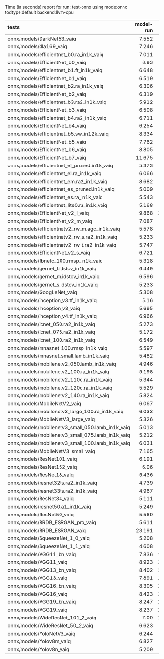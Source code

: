 Time (in seconds) report for run: test-onnx using mode:onnx todtype:default backend:llvm-cpu

| tests                                            |   model-run |   onnx-import |   torch-mlir |   iree-compile |   inference |
|:-------------------------------------------------|------------:|--------------:|-------------:|---------------:|------------:|
| onnx/models/DarkNet53_vaiq                       |       7.552 |         4.58  |            0 |         21.747 |       1.005 |
| onnx/models/dla169_vaiq                          |       7.246 |         2.471 |            0 |         41.916 |       2.064 |
| onnx/models/efficientnet_b0.ra_in1k_vaiq         |       7.011 |         1.869 |            0 |         38.481 |       0.717 |
| onnx/models/EfficientNet_b0_vaiq                 |       8.93  |         1.071 |            0 |         42.728 |       0.818 |
| onnx/models/efficientnet_b1.ft_in1k_vaiq         |       6.648 |         0     |            0 |          0     |       0     |
| onnx/models/EfficientNet_b1_vaiq                 |       6.519 |         1.846 |            0 |         52.187 |       1.109 |
| onnx/models/efficientnet_b2.ra_in1k_vaiq         |       6.306 |         0     |            0 |          0     |       0     |
| onnx/models/EfficientNet_b2_vaiq                 |       6.319 |         2.431 |            0 |         41.946 |       0.987 |
| onnx/models/efficientnet_b3.ra2_in1k_vaiq        |       5.912 |         0     |            0 |          0     |       0     |
| onnx/models/EfficientNet_b3_vaiq                 |       6.508 |         2.018 |            0 |         55.198 |       1.214 |
| onnx/models/efficientnet_b4.ra2_in1k_vaiq        |       6.711 |         0     |            0 |          0     |       0     |
| onnx/models/EfficientNet_b4_vaiq                 |       6.254 |         2.631 |            0 |         57.669 |       1.888 |
| onnx/models/efficientnet_b5.sw_in12k_vaiq        |       8.334 |         6.54  |            0 |         69.735 |       3.682 |
| onnx/models/EfficientNet_b5_vaiq                 |       7.762 |         4.979 |            0 |         72.494 |       3.012 |
| onnx/models/EfficientNet_b6_vaiq                 |       8.805 |         4.729 |            0 |         78.573 |       3.69  |
| onnx/models/EfficientNet_b7_vaiq                 |      11.675 |         6.355 |            0 |         84.856 |       5.63  |
| onnx/models/efficientnet_el_pruned.in1k_vaiq     |       5.373 |         1.465 |            0 |         24.979 |       1.021 |
| onnx/models/efficientnet_el.ra_in1k_vaiq         |       6.066 |         0.863 |            0 |         24.675 |       0.748 |
| onnx/models/efficientnet_em.ra2_in1k_vaiq        |       8.682 |         0.947 |            0 |         24.356 |       0.929 |
| onnx/models/efficientnet_es_pruned.in1k_vaiq     |       5.009 |         0.898 |            0 |         21.547 |       0.839 |
| onnx/models/efficientnet_es.ra_in1k_vaiq         |       5.543 |         0.921 |            0 |         22.373 |       0.433 |
| onnx/models/efficientnet_lite0.ra_in1k_vaiq      |       5.168 |         0.742 |            0 |         11.158 |       0.35  |
| onnx/models/EfficientNet_v2_l_vaiq               |       9.868 |        10.756 |            0 |         98.599 |       5.393 |
| onnx/models/EfficientNet_v2_m_vaiq               |       7.087 |         5.623 |            0 |         73.591 |       3.415 |
| onnx/models/efficientnetv2_rw_m.agc_in1k_vaiq    |       5.578 |         0     |            0 |          0     |       0     |
| onnx/models/efficientnetv2_rw_s.ra2_in1k_vaiq    |       5.233 |         0     |            0 |          0     |       0     |
| onnx/models/efficientnetv2_rw_t.ra2_in1k_vaiq    |       5.747 |         1.592 |            0 |         51.789 |       1.343 |
| onnx/models/EfficientNet_v2_s_vaiq               |       6.721 |         2.966 |            0 |         40.075 |       0.724 |
| onnx/models/fbnetc_100.rmsp_in1k_vaiq            |       5.318 |         0.68  |            0 |         17.929 |       0.135 |
| onnx/models/gernet_l.idstcv_in1k_vaiq            |       6.449 |         1.382 |            0 |         19.768 |       0.788 |
| onnx/models/gernet_m.idstcv_in1k_vaiq            |       6.596 |         1.163 |            0 |         19.465 |       0.663 |
| onnx/models/gernet_s.idstcv_in1k_vaiq            |       5.233 |         1.006 |            0 |         19.705 |       0.425 |
| onnx/models/GoogLeNet_vaiq                       |       5.308 |         1.222 |            0 |         34.835 |       0.397 |
| onnx/models/inception_v3.tf_in1k_vaiq            |       5.16  |         2.903 |            0 |         36.82  |       1.168 |
| onnx/models/Inception_v3_vaiq                    |       5.695 |         2.743 |            0 |         38.46  |       1.047 |
| onnx/models/inception_v4.tf_in1k_vaiq            |       6.966 |         5.14  |            0 |         36.762 |       1.875 |
| onnx/models/lcnet_050.ra2_in1k_vaiq              |       5.273 |         0.798 |            0 |         20.255 |       0.651 |
| onnx/models/lcnet_075.ra2_in1k_vaiq              |       5.172 |         0.736 |            0 |         11.184 |       0.12  |
| onnx/models/lcnet_100.ra2_in1k_vaiq              |       6.549 |         0.934 |            0 |         14.631 |       0.308 |
| onnx/models/mnasnet_100.rmsp_in1k_vaiq           |       5.597 |         0.865 |            0 |         22.181 |       0.569 |
| onnx/models/mnasnet_small.lamb_in1k_vaiq         |       5.482 |         0.846 |            0 |         21.285 |       0.207 |
| onnx/models/mobilenetv2_050.lamb_in1k_vaiq       |       4.946 |         0.76  |            0 |         18.348 |       0.177 |
| onnx/models/mobilenetv2_100.ra_in1k_vaiq         |       5.198 |         0.884 |            0 |         18.087 |       0.251 |
| onnx/models/mobilenetv2_110d.ra_in1k_vaiq        |       5.344 |         1.087 |            0 |         18.052 |       0.959 |
| onnx/models/mobilenetv2_120d.ra_in1k_vaiq        |       5.529 |         0.873 |            0 |         19.111 |       0.49  |
| onnx/models/mobilenetv2_140.ra_in1k_vaiq         |       5.824 |         0.947 |            0 |         16.3   |       0.514 |
| onnx/models/MobileNetV2_vaiq                     |       6.067 |         0.929 |            0 |         19.767 |       0.773 |
| onnx/models/mobilenetv3_large_100.ra_in1k_vaiq   |       6.033 |         1.199 |            0 |         21.682 |       0.365 |
| onnx/models/MobileNetV3_large_vaiq               |       5.326 |         1.258 |            0 |         24.904 |       0.447 |
| onnx/models/mobilenetv3_small_050.lamb_in1k_vaiq |       5.013 |         0.825 |            0 |         16.709 |       0.343 |
| onnx/models/mobilenetv3_small_075.lamb_in1k_vaiq |       5.212 |         1.613 |            0 |         17.93  |       0.808 |
| onnx/models/mobilenetv3_small_100.lamb_in1k_vaiq |       6.031 |         0.873 |            0 |         19.341 |       0.283 |
| onnx/models/MobileNetV3_small_vaiq               |       7.165 |         0.879 |            0 |         24.935 |       0.302 |
| onnx/models/ResNet101_vaiq                       |       6.191 |         4.525 |            0 |         24.714 |       1.092 |
| onnx/models/ResNet152_vaiq                       |       6.06  |         5.647 |            0 |         28.768 |       1.538 |
| onnx/models/ResNet18_vaiq                        |       5.436 |         1.974 |            0 |          7.594 |       0.253 |
| onnx/models/resnet32ts.ra2_in1k_vaiq             |       4.739 |         0     |            0 |          0     |       0     |
| onnx/models/resnet33ts.ra2_in1k_vaiq             |       4.967 |         0     |            0 |          0     |       0     |
| onnx/models/ResNet34_vaiq                        |       5.111 |         2.324 |            0 |         11.079 |       0.494 |
| onnx/models/resnet50.a1_in1k_vaiq                |       5.249 |         2.856 |            0 |         18.453 |       0.648 |
| onnx/models/ResNet50_vaiq                        |       5.569 |         2.827 |            0 |         16.706 |       0.589 |
| onnx/models/RRDB_ESRGAN_pro_vaiq                 |       5.611 |         0     |            0 |          0     |       0     |
| onnx/models/RRDB_ESRGAN_vaiq                     |      23.191 |         5.87  |            0 |         52.768 |      82.592 |
| onnx/models/SqueezeNet_1_0_vaiq                  |       5.208 |         0.723 |            0 |         10.964 |       0.142 |
| onnx/models/SqueezeNet_1_1_vaiq                  |       4.608 |         0.648 |            0 |         11.9   |       0.508 |
| onnx/models/VGG11_bn_vaiq                        |       7.836 |        11.496 |            0 |         10.661 |       0.407 |
| onnx/models/VGG11_vaiq                           |       8.923 |        12.637 |            0 |         11.169 |       0.408 |
| onnx/models/VGG13_bn_vaiq                        |       8.402 |        12.592 |            0 |         12.994 |       0.504 |
| onnx/models/VGG13_vaiq                           |       7.891 |        13.183 |            0 |         11.158 |       0.453 |
| onnx/models/VGG16_bn_vaiq                        |       8.305 |        14.616 |            0 |         12.123 |       0.673 |
| onnx/models/VGG16_vaiq                           |       8.423 |        13.627 |            0 |         12.232 |       0.547 |
| onnx/models/VGG19_bn_vaiq                        |       8.247 |        15.074 |            0 |         11.968 |       0.659 |
| onnx/models/VGG19_vaiq                           |       8.237 |        15.017 |            0 |         13.277 |       0.669 |
| onnx/models/WideResNet_101_2_vaiq                |       7.09  |        12.702 |            0 |         26.958 |       1.581 |
| onnx/models/WideResNet_50_2_vaiq                 |       6.623 |         7.484 |            0 |         19.096 |       0.796 |
| onnx/models/YoloNetV3_vaiq                       |       6.244 |         7.404 |            0 |         25.874 |       1.734 |
| onnx/models/Yolov8m_vaiq                         |       6.827 |         3.422 |            0 |         29.63  |       2.002 |
| onnx/models/Yolov8n_vaiq                         |       5.209 |         1.445 |            0 |         25.078 |       0.692 |
